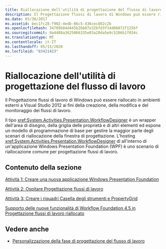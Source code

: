 ```yaml
---
title: Riallocazione dell'utilità di progettazione del flusso di lavoro
description: Il Progettazione flussi di lavoro di Windows può essere riallocato in ambienti esterni a Visual Studio per la creazione, la modifica e il monitoraggio dei flussi di lavoro.
ms.date: 03/30/2017
ms.assetid: bec1fc28-f902-4edb-86c5-436cec802c2b
ms.openlocfilehash: 34709b84d445b2bb07e32bfd3f34d06072f125bf
ms.sourcegitcommit: 9a4488a3625866335e83a20da5e9c5286b1f034c
ms.translationtype: MT
ms.contentlocale: it-IT
ms.lasthandoff: 05/15/2020
ms.locfileid: "83421423"
---
```

# <a name="rehosting-the-workflow-designer"></a>Riallocazione dell'utilità di progettazione del flusso di lavoro
Il Progettazione flussi di lavoro di Windows può essere riallocato in ambienti esterni a Visual Studio 2012 ai fini della creazione, della modifica e del monitoraggio dei flussi di lavoro.

 Il tipo <xref:System.Activities.Presentation.WorkflowDesigner> è un wrapper dell'area di disegno, della griglia delle proprietà e di altri elementi ed espone un modello di programmazione di base per gestire la maggior parte degli scenari di riallocazione della finestra di progettazione. L'hosting <xref:System.Activities.Presentation.WorkflowDesigner> di all'interno di un'applicazione Windows Presentation Foundation (WPF) è uno scenario di riallocazione comune per progettazione flussi di lavoro.

## <a name="in-this-section"></a>Contenuto della sezione
 [Attività 1: Creare una nuova applicazione Windows Presentation Foundation](task-1-create-a-new-wpf-app.md)

 [Attività 2: Ospitare Progettazione flussi di lavoro](task-2-host-the-workflow-designer.md)

 [Attività 3: Creare i riquadri Casella degli strumenti e PropertyGrid](task-3-create-the-toolbox-and-propertygrid-panes.md)

 [Supporto delle nuove funzionalità di Workflow Foundation 4.5 in Progettazione flussi di lavoro riallocato](wf-features-in-the-rehosted-workflow-designer.md)

## <a name="see-also"></a>Vedere anche

- [Personalizzazione della fase di progettazione del flusso di lavoro](customizing-the-workflow-design-experience.md)
